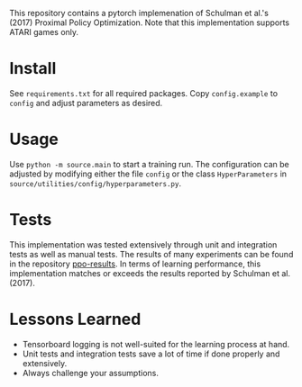This repository contains a pytorch implemenation of Schulman et al.'s (2017) Proximal Policy Optimization. Note that this
implementation supports ATARI games only.

# Install
See `requirements.txt` for all required packages. Copy `config.example` to `config` and adjust parameters as desired.

# Usage
Use `python -m source.main` to start a training run. The configuration can be adjusted by modifying either the file
`config` or the class `HyperParameters` in `source/utilities/config/hyperparameters.py`.

# Tests
This implementation was tested extensively through unit and integration tests as well as manual tests. The results of
many experiments can be found in the repository [ppo-results](https://github.com/aethiles/ppo-results). In terms of
learning performance, this implementation matches or exceeds the results reported by Schulman et al. (2017).

# Lessons Learned
- Tensorboard logging is not well-suited for the learning process at hand.
- Unit tests and integration tests save a lot of time if done properly and extensively.
- Always challenge your assumptions.

